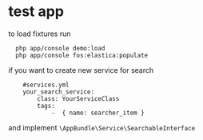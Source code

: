 test app
====

to load fixtures run 
       
      php app/console demo:load
      php app/console fos:elastica:populate

if you want to create new service for search
 
        #services.yml
        your_search_service:
            class: YourServiceClass
            tags:
                -  { name: searcher_item }

and implement `\AppBundle\Service\SearchableInterface`